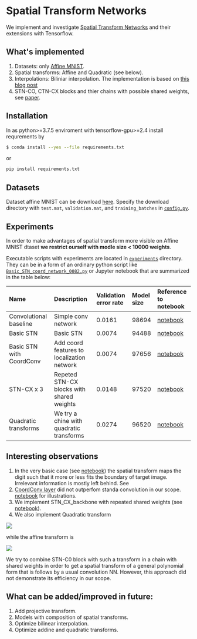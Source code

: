 # Spatial Transform Networks 

We implement and investigate 
[Spatial Transform Networks](https://arxiv.org/pdf/1506.02025.pdf)
and their extensions with Tensorflow.

## What's implemented
1. Datasets: only [Affine MNIST](https://www.kaggle.com/kmader/affinemnist).
2. Spatial transforms: Affine and Quadratic (see below).
3. Interpolations: Biliniar interpolation. The implementation is based on
 [this blog post](https://towardsdatascience.com/implementing-spatial-transformer-network-stn-in-tensorflow-bf0dc5055cd5)
4. STN-CO, CTN-CX blocks and thier chains with possible shared weights, 
see [paper](https://arxiv.org/pdf/2004.11678.pdf).


## Installation
In as python>=3.7.5 enviroment with tensorflow-gpu>=2.4 install requrements by
```bash
$ conda install --yes --file requirements.txt
```
or
```bash
pip install requirements.txt
```

## Datasets
Dataset affine MNIST can be download 
[here](https://www.kaggle.com/kmader/affinemnist).
Specify the download directory with 
`test.mat`, `validation.mat`, and `training_batches` in 
[`config.py`](config.py).


## Experiments
In order to make advantages of spatial transform more visible on 
Affine MNIST dtaset **we restrict ourself with modle size < 10000 weights**. 

Executable scripts with experiments are located in
[`experiments`](experiments)
directory. They can be in a form of an ordinary python script like
[`Basic_STN_coord_network_0082.py`](experiments/Basic_STN_coord_network_0082.py)
or Jupyter notebook that are summarized in the table below:

| Name                     |      Description      |  Validation error rate   | Model size | Reference to notebook |
|:-------                  |:---                   |:---                      |:---        |:---                   |
| Convolutional baseline   | Simple conv network   | 0.0161                   | 98694      | [notebook](experiments/Baseline_convolutional_backbone.ipynb)     |
| Basic STN                | Basic STN             | 0.0074                   | 94488      | [notebook](experiments/STN_C0_backbone.ipynb)             |
| Basic STN with CoordConv         | Add coord features to localization network | 0.0074                   | 97656      | [notebook](experiments/Basic_STN_coord_network_0074.ipynb)  |
| STN-CX x 3               | Repeted STN-CX blocks with shared weights        | 0.0148                   | 97520      | [notebook](experiments/STN_CX_backbone.ipynb)               |
| Quadratic transforms     | We try a chine with quadratic transforms         | 0.0274 | 96520 | [notebook](experiments/STN_quadratic_chain_backbone) |


## Interesting observations
1. In the very basic case (see
[notebook](experiments/STN_C0_backbone.ipynb))
the spatial transform maps the digit such that it more or less fits the boundary
of target image. Irrelevant information is mostly left behind. 
See 
2. [CoordConv layer](https://arxiv.org/pdf/1807.03247.pdf) did not outperfom standa convolution in our scope. 
[notebook](experiments/Basic_STN_coord_network_0074.ipynb) for illustrations.
2. We implement STN_CX_backbone with repeated shared weights (see 
[notebook](experiments/STN_CX_backbone.ipynb)).
3. We also implement Quadratic transform 

<img src="https://latex.codecogs.com/svg.latex? x_i \rightarrow \tilde x_i = a_i + \sum_j b_{ij} x_j + \sum_{jk} c_{ijk} x_j x_k, \quad i,j,k=1,2, "/>

while the affine transform is

<img src="https://latex.codecogs.com/svg.latex? x_i \rightarrow \tilde x_i = a_i + \sum_j b_{ij} x_j, \quad i,j=1,2. "/>

We try to combine STN-C0 block with such a transform 
in a chain with shared weights in order to get a spatial transform of a
general polynomial form that is follows by a usual convolution NN.
However, this approach did not demonstrate its efficiency in our scope.


## What can be added/improved in future:
1. Add projective transform.
2. Models with composition of spatial transforms. 
3. Optimize bilinear interpolation.
4. Optimize addine and quadratic transforms.